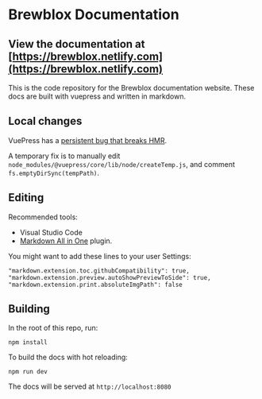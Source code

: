 # Brewblox Documentation

## View the documentation at [https://brewblox.netlify.com](https://brewblox.netlify.com)

This is the code repository for the Brewblox documentation website. These docs are built with vuepress and written in markdown.

## Local changes

VuePress has a [persistent bug that breaks HMR](https://github.com/vuejs/vuepress/issues/2254).

A temporary fix is to manually edit `node_modules/@vuepress/core/lib/node/createTemp.js`,
and comment `fs.emptyDirSync(tempPath)`.

## Editing

Recommended tools:
- Visual Studio Code
- [Markdown All in One](https://marketplace.visualstudio.com/items?itemName=yzhang.markdown-all-in-one) plugin.

You might want to add these lines to your user Settings:

```
"markdown.extension.toc.githubCompatibility": true,
"markdown.extension.preview.autoShowPreviewToSide": true,
"markdown.extension.print.absoluteImgPath": false
```

## Building

In the root of this repo, run:

```
npm install
```

To build the docs with hot reloading:

```
npm run dev
```

The docs will be served at `http://localhost:8080`

